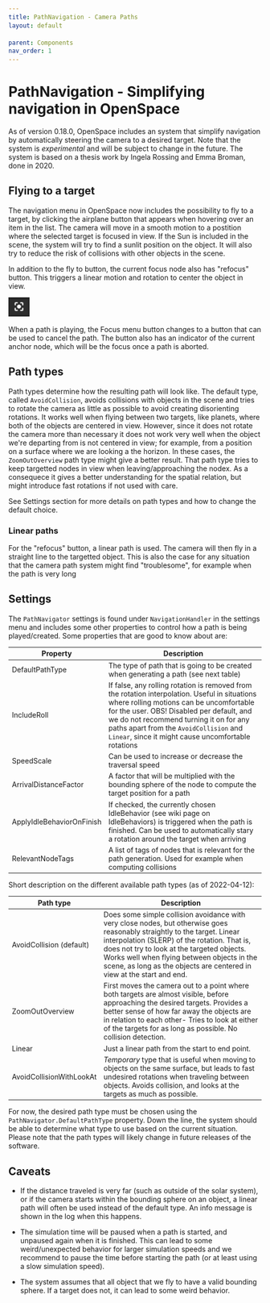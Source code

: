 ```yaml
---
title: PathNavigation - Camera Paths
layout: default

parent: Components
nav_order: 1
---
```


# PathNavigation - Simplifying navigation in OpenSpace
As of version 0.18.0, OpenSpace includes an system that simplify navigation by automatically steering the camera to a desired target. Note that the system is *experimental* and will be subject to change in the future. The system is based on a thesis work by Ingela Rossing and Emma Broman, done in 2020.

## Flying to a target
The navigation menu in OpenSpace now includes the possibility to fly to a target, by clicking the airplane button that appears when hovering over an item in the list. The camera will move in a smooth motion to a postition where the selected target is focused in view. If the Sun is included in the scene, the system will try to find a sunlit position on the object. It will also try to reduce the risk of collisions with other objects in the scene.

In addition to the fly to button, the current focus node also has "refocus" button. This triggers a linear motion and rotation to center the object in view. 

 ![Refocus icon](/assets/images/icons/refocus_icon.png)

When a path is playing, the Focus menu button changes to a button that can be used to cancel the path. The button also has an indicator of the current anchor node, which will be the focus once a path is aborted. 

## Path types
Path types determine how the resulting path will look like. The default type, called `AvoidCollision`, avoids collisions with objects in the scene and tries to rotate the camera as little as possible to avoid creating disorienting rotations. It works well when flying between two targets, like planets, where both of the objects are centered in view. However, since it does not rotate the camera more than necessary it does not work very well when the object we're departing from is not centered in view; for example, from a position on a surface where we are looking a the horizon. In these cases, the `ZoomOutOverview` path type might give a better result. That path type tries to keep targetted nodes in view when leaving/approaching the nodex. As a consequece it gives a better understanding for the spatial relation, but might introduce fast rotations if not used with care. 

See Settings section for more details on path types and how to change the default choice.

### Linear paths

For the "refocus" button, a linear path is used. The camera will then fly in a straight line to the targetted object. This is also the case for any situation that the camera path system might find "troublesome", for example when the path is very long


## Settings
The `PathNavigator` settings is found under `NavigationHandler` in the settings menu and includes some other properties to control how a path is being played/created. Some properties that are good to know about are:

| Property      | Description |
| ----------- | ----------- |
| DefaultPathType | The type of path that is going to be created when generating a path (see next table)|
| IncludeRoll   | If false, any rolling rotation is removed from the rotation interpolation. Useful in situations where rolling motions can be uncomfortable for the user. OBS! Disabled per default, and we do not recommend turning it on for any paths apart from the `AvoidCollision` and `Linear`, since it might cause uncomfortable rotations |
| SpeedScale   | Can be used to increase or decrease the traversal speed |
| ArrivalDistanceFactor   | A factor that will be multiplied with the bounding sphere of the node to compute the target position for a path |
| ApplyIdleBehaviorOnFinish   | If checked, the currently chosen IdleBehavior (see wiki page on IdleBehaviors) is triggered when the path is finished. Can be used to automatically stary a rotation around the target when arriving |
| RelevantNodeTags   | A list of tags of nodes that is relevant for the path generation. Used for example when computing collisions |

Short description on the different available path types (as of 2022-04-12):

| Path type      | Description |
| ----------- | ----------- |
| AvoidCollision (default) | Does some simple collision avoidance with very close nodes, but otherwise goes reasonably straightly to the target. Linear interpolation (SLERP) of the rotation. That is, does not try to look at the targeted objects. Works well when flying between objects in the scene, as long as the objects are centered in view at the start and end. |
| ZoomOutOverview   | First moves the camera out to a point where both targets are almost visible, before approaching the desired targets. Provides a better sense of how far away the objects are in relation to each other- Tries to look at either of the targets for as long as possible. No collision detection. |
| Linear   | Just a linear path from the start to end point. |
| AvoidCollisionWithLookAt | *Temporary* type that is useful when moving to objects on the same surface, but leads to fast undesired rotations when traveling between objects. Avoids collision, and looks at the targets as much as possible. |

For now, the desired path type must be chosen using the `PathNavigator.DefaultPathType` property. Down the line, the system should be able to determine what type to use based on the current situation. Please note that the path types will likely change in future releases of the software.

## Caveats

* If the distance traveled is very far (such as outside of the solar system), or if the camera starts within the bounding sphere on an object, a linear path will often be used instead of the default type. An info message is shown in the log when this happens.

* The simulation time will be paused when a path is started, and unpaused again when it is finished. This can lead to some weird/unexpected behavior for larger simulation speeds and we recommend to pause the time before starting the path (or at least using a slow simulation speed).

* The system assumes that all object that we fly to have a valid bounding sphere. If a target does not, it can lead to some weird behavior. 